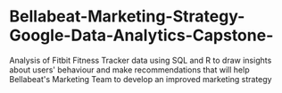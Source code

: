 # Bellabeat-Marketing-Strategy-Google-Data-Analytics-Capstone-
Analysis of Fitbit Fitness Tracker data using SQL and R to draw insights about users' behaviour and make recommendations that will help Bellabeat's Marketing Team to develop an improved marketing strategy
